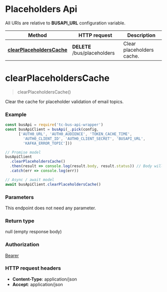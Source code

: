 # Placeholders Api

All URIs are relative to **BUSAPI_URL** configuration variable.

Method | HTTP request | Description
------------- | ------------- | -------------
[**clearPlaceholdersCache**](PlaceholdersApi.md#clearPlaceholdersCache) | **DELETE** /bus/placeholders | Clear placeholders cache.


<a name="clearPlaceholdersCache"></a>
# **clearPlaceholdersCache**
> clearPlaceholdersCache()

Clear the cache for placeholder validation of email topics. 

### Example
```javascript
const busApi = require('tc-bus-api-wrapper')
const busApiClient = busApi(_.pick(config,
      ['AUTH0_URL', 'AUTH0_AUDIENCE', 'TOKEN_CACHE_TIME',
        'AUTH0_CLIENT_ID', 'AUTH0_CLIENT_SECRET', 'BUSAPI_URL',
        'KAFKA_ERROR_TOPIC']))

// Promise model
busApiClient
  .clearPlaceholdersCache()
  .then(result => console.log(result.body, result.status)) // Body will be empty
  .catch(err => console.log(err))

// Async / await model
await busApiClient.clearPlaceholdersCache()
```

### Parameters
This endpoint does not need any parameter.

### Return type

null (empty response body)

### Authorization

[Bearer](../README.md#authorization)

### HTTP request headers

 - **Content-Type**: application/json
 - **Accept**: application/json

